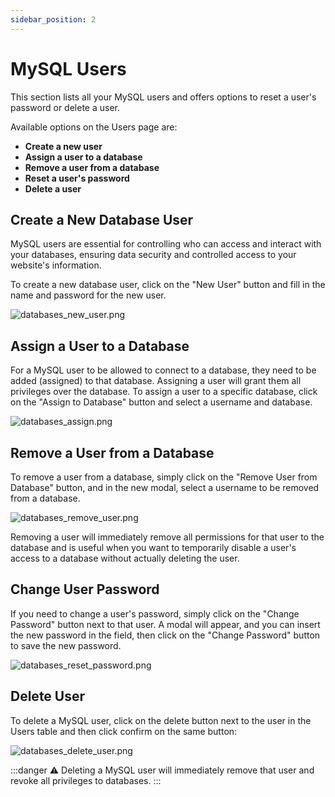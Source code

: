 ```yaml
---
sidebar_position: 2
---
```


# MySQL Users

This section lists all your MySQL users and offers options to reset a user's password or delete a user.

Available options on the Users page are:

- **Create a new user**
- **Assign a user to a database**
- **Remove a user from a database**
- **Reset a user's password**
- **Delete a user**

## Create a New Database User

MySQL users are essential for controlling who can access and interact with your databases, ensuring data security and controlled access to your website's information. 

To create a new database user, click on the "New User" button and fill in the name and password for the new user.

![databases_new_user.png](/img/panel/v2/databases_new_user.png)

## Assign a User to a Database

For a MySQL user to be allowed to connect to a database, they need to be added (assigned) to that database. Assigning a user will grant them all privileges over the database. To assign a user to a specific database, click on the "Assign to Database" button and select a username and database.

![databases_assign.png](/img/panel/v2/databases_assign.png)

## Remove a User from a Database

To remove a user from a database, simply click on the "Remove User from Database" button, and in the new modal, select a username to be removed from a database.

![databases_remove_user.png](/img/panel/v2/databases_remove.png)

Removing a user will immediately remove all permissions for that user to the database and is useful when you want to temporarily disable a user's access to a database without actually deleting the user.

## Change User Password

If you need to change a user's password, simply click on the "Change Password" button next to that user. A modal will appear, and you can insert the new password in the field, then click on the "Change Password" button to save the new password.

![databases_reset_password.png](/img/panel/v2/databases_usrpw.png)

## Delete User

To delete a MySQL user, click on the delete button next to the user in the Users table and then click confirm on the same button:

![databases_delete_user.png](/img/panel/v2/databases_delusr.png)

:::danger
⚠️ Deleting a MySQL user will immediately remove that user and revoke all privileges to databases.
:::
